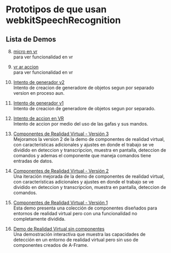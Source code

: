# Prototipos de que usan webkitSpeechRecognition

## Lista de Demos
8. [micro en vr](https://r4cc00n.github.io/SpeechRecognition_in_Browser/SpeechRecognition_JS/htmls/audio_vr.html)  
   para ver funcionalidad en vr 
8. [vr ar accion](https://r4cc00n.github.io/SpeechRecognition_in_Browser/SpeechRecognition_JS/htmls/mm.html)  
   para ver funcionalidad en vr 

7. [Intento de generador v2](https://r4cc00n.github.io/SpeechRecognition_in_Browser/SpeechRecognition_JS/htmls/generador_v2.html)  
   Intento de creacion de generadore de objetos segun por separado version en proceso aun.

6. [Intento de generador v1](https://r4cc00n.github.io/SpeechRecognition_in_Browser/SpeechRecognition_JS/htmls/generador.html)  
   Intento de creacion de generadore de objetos segun por separado.

5. [Intento de accion en VR](https://r4cc00n.github.io/SpeechRecognition_in_Browser/SpeechRecognition_JS/htmls/ej_vr.html)  
   Intento de accion por medio del uso de las gafas y sus mandos.

4. [Componentes de Realidad Virtual - Versión 3](https://r4cc00n.github.io/SpeechRecognition_in_Browser/SpeechRecognition_JS/htmls/vr_componentes_3.html)  
   Mejoramos la version 2 de la demo de componentes de realidad virtual, con características adicionales y ajustes en donde el trabajo se ve dividido en deteccion y transcripcion, muestra en pantalla, deteccion de comandos y ademas el componente que maneja comandos tiene entradas de datos.

3. [Componentes de Realidad Virtual - Versión 2](https://r4cc00n.github.io/SpeechRecognition_in_Browser/SpeechRecognition_JS/htmls/vr_componentes_2.html)  
   Una iteración mejorada de la demo de componentes de realidad virtual, con características adicionales y ajustes en donde el trabajo se ve dividido en deteccion y transcripcion, muestra en pantalla, deteccion de comandos.

2. [Componentes de Realidad Virtual - Versión 1](https://r4cc00n.github.io/SpeechRecognition_in_Browser/SpeechRecognition_JS/htmls/vr_components.html)  
   Esta demo presenta una colección de componentes diseñados para entornos de realidad virtual pero con una funcionalidad no completamente dividida.

1. [Demo de Realidad Virtual sin componentes](https://r4cc00n.github.io/SpeechRecognition_in_Browser/SpeechRecognition_JS/htmls/vr_demo.html)  
   Una demostración interactiva que muestra las capacidades de detección en un entorno de realidad virtual pero sin uso de componentes creados de A-Frame.

